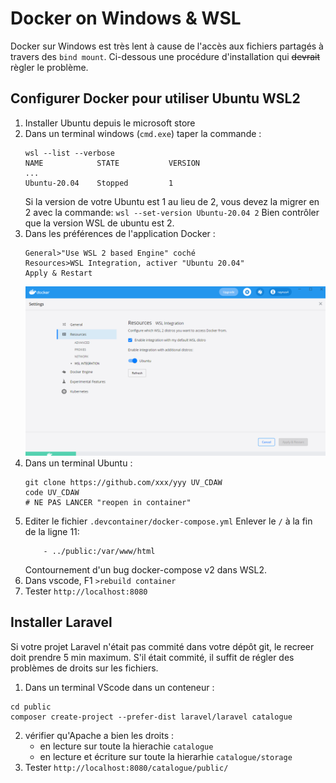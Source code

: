 # Docker on Windows & WSL

Docker sur Windows est très lent à cause de l'accès aux fichiers partagés à travers des `bind mount`.
Ci-dessous une procédure d'installation qui ~~devrait~~ règler le problème.

## Configurer Docker pour utiliser Ubuntu WSL2

1. Installer Ubuntu depuis le microsoft store
2. Dans un terminal windows (`cmd.exe`) taper la commande :
    ```
    wsl --list --verbose
    NAME            STATE           VERSION
    ...
    Ubuntu-20.04    Stopped         1
    ```
    Si la version de votre Ubuntu est 1 au lieu de 2, vous devez la migrer en 2 avec la commande: `wsl --set-version Ubuntu-20.04 2`
    Bien contrôler que la version WSL de ubuntu est 2.
3. Dans les préférences de l'application Docker :
    ```
    General>"Use WSL 2 based Engine" coché
    Resources>WSL Integration, activer "Ubuntu 20.04"
    Apply & Restart
    ```
    ![WSL Integration](../ressources/install/docker_wsl.png)
4. Dans un terminal Ubuntu :
    ```
    git clone https://github.com/xxx/yyy UV_CDAW
    code UV_CDAW
    # NE PAS LANCER "reopen in container"
    ```
5. Editer le fichier `.devcontainer/docker-compose.yml`
   Enlever le `/` à la fin de la ligne 11:
    ```
        - ../public:/var/www/html
    ```
    Contournement d'un bug docker-compose v2 dans WSL2.
6. Dans vscode, F1 `>rebuild container`
7. Tester `http://localhost:8080`

## Installer Laravel

Si votre projet Laravel n'était pas commité dans votre dépôt git, le recreer doit prendre 5 min maximum.
S'il était commité, il suffit de régler des problèmes de droits sur les fichiers.

1. Dans un terminal VScode dans un conteneur :
```
cd public
composer create-project --prefer-dist laravel/laravel catalogue
```
2. vérifier qu'Apache a bien les droits :
    - en lecture sur toute la hierachie `catalogue`
    - en lecture et écriture sur toute la hierarhie `catalogue/storage`
3. Tester `http://localhost:8080/catalogue/public/`

